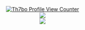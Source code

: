 <link rel="stylesheet" href="https://fonts.googleapis.com/css?family=PT+Sans">

<div align="center">
  <a href="https://th7bo.dev"><img src="https://komarev.com/ghpvc/?username=Th7bo" alt="Th7bo Profile View Counter"></a>
  <br>
  <a href="https://lanyard.cnrad.dev/api/350275136206667777"><img src="https://lanyard.cnrad.dev/api/350275136206667777" /></a>
  <br>
  <a href="https://th7bo.dev"><img align="center" src="https://manager.th7bo.dev/readme"/></a> <br>
</div>
